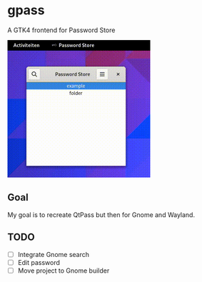 # gpass
A GTK4 frontend for Password Store

![demo](demo.gif)

## Goal
My goal is to recreate QtPass but then for Gnome and Wayland. 

## TODO
 - [ ] Integrate Gnome search
 - [ ] Edit password
 - [ ] Move project to Gnome builder
